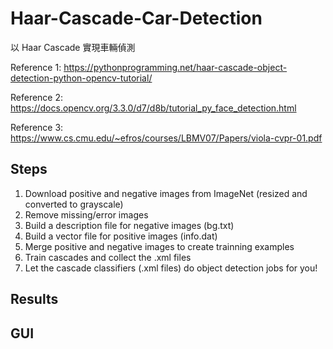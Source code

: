 # Haar-Cascade-Car-Detection

以 Haar Cascade 實現車輛偵測

Reference 1: https://pythonprogramming.net/haar-cascade-object-detection-python-opencv-tutorial/

Reference 2: https://docs.opencv.org/3.3.0/d7/d8b/tutorial_py_face_detection.html

Reference 3: https://www.cs.cmu.edu/~efros/courses/LBMV07/Papers/viola-cvpr-01.pdf

## Steps
  1. Download positive and negative images from ImageNet (resized and converted to grayscale)
  2. Remove missing/error images
  3. Build a description file for negative images (bg.txt) 
  4. Build a vector file for positive images (info.dat) 
  5. Merge positive and negative images to create trainning examples
  6. Train cascades and collect the .xml files
  7. Let the cascade classifiers (.xml files) do object detection jobs for you!
  
## Results
  
## GUI
